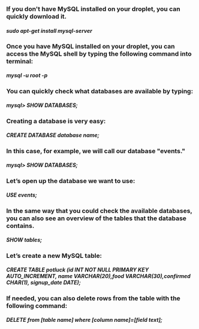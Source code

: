 ### If you don't have MySQL installed on your droplet, you can quickly download it.

##### sudo apt-get install mysql-server

### Once you have MySQL installed on your droplet, you can access the MySQL shell by typing the following command into terminal:

##### mysql -u root -p

### You can quickly check what databases are available by typing:

##### mysql> SHOW DATABASES;

### Creating a database is very easy:

 ##### CREATE DATABASE database name;

### In this case, for example, we will call our database "events."

 ##### mysql> SHOW DATABASES;

### Let’s open up the database we want to use:

##### USE events;

### In the same way that you could check the available databases, you can also see an overview of the tables that the database contains.

##### SHOW tables; 

### Let’s create a new MySQL table:

##### CREATE TABLE potluck (id INT NOT NULL PRIMARY KEY AUTO_INCREMENT, name VARCHAR(20),food VARCHAR(30),confirmed CHAR(1), signup_date DATE);

### If needed, you can also delete rows from the table with the following command:

##### DELETE from [table name] where [column name]=[field text];
